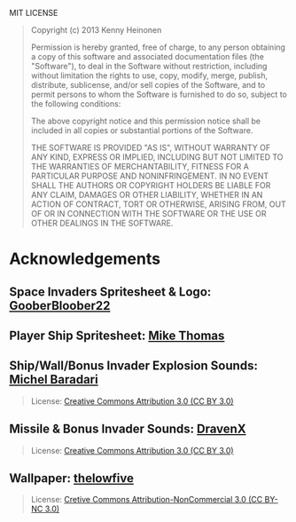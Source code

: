 MIT LICENSE

>Copyright (c) 2013 Kenny Heinonen
>
>Permission is hereby granted, free of charge, to any person obtaining
>a copy of this software and associated documentation files (the
>"Software"), to deal in the Software without restriction, including
>without limitation the rights to use, copy, modify, merge, publish,
>distribute, sublicense, and/or sell copies of the Software, and to
>permit persons to whom the Software is furnished to do so, subject to
>the following conditions:
>
>The above copyright notice and this permission notice shall be included
>in all copies or substantial portions of the Software.
>
>THE SOFTWARE IS PROVIDED "AS IS", WITHOUT WARRANTY OF ANY KIND,
>EXPRESS OR IMPLIED, INCLUDING BUT NOT LIMITED TO THE WARRANTIES OF
>MERCHANTABILITY, FITNESS FOR A PARTICULAR PURPOSE AND NONINFRINGEMENT.
>IN NO EVENT SHALL THE AUTHORS OR COPYRIGHT HOLDERS BE LIABLE FOR ANY
>CLAIM, DAMAGES OR OTHER LIABILITY, WHETHER IN AN ACTION OF CONTRACT,
>TORT OR OTHERWISE, ARISING FROM, OUT OF OR IN CONNECTION WITH THE
>SOFTWARE OR THE USE OR OTHER DEALINGS IN THE SOFTWARE.

# Acknowledgements

## Space Invaders Spritesheet & Logo: [GooberBloober22](http://gooperblooper22.deviantart.com/art/Space-Invaders-Sprite-Sheet-135338373)
## Player Ship Spritesheet: [Mike Thomas](http://www.atomicrobotdesign.com/)

## Ship/Wall/Bonus Invader Explosion Sounds: [Michel Baradari](http://cubeengine.com/forum.php4?action=display_thread&thread_id=2164)

>License: [Creative Commons Attribution 3.0 (CC BY 3.0)](http://creativecommons.org/licenses/by/3.0/)

## Missile & Bonus Invader Sounds: [DravenX](http://www.dravenxgames.com/)

>License: [Creative Commons Attribution 3.0 (CC BY 3.0)](http://creativecommons.org/licenses/by/3.0/)

## Wallpaper: [thelowfive](http://thelowfive.deviantart.com/art/Space-Invaders-Wallpaper-189560642)

>License: [Cretive Commons Attribution-NonCommercial 3.0 (CC BY-NC 3.0)](http://creativecommons.org/licenses/by-nc/3.0/)
